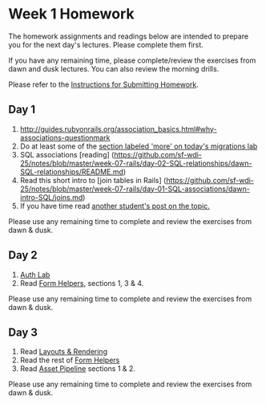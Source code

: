 # Week 1 Homework

The homework assignments and readings below are intended to prepare you for the next day's lectures. Please complete them first.

If you have any remaining time, please complete/review the exercises from dawn and dusk lectures. You can also review the morning drills.

Please refer to the [Instructions for Submitting Homework](/how-tos/homework-submission.md).


## Day 1

1. http://guides.rubyonrails.org/association_basics.html#why-associations-questionmark
1. Do at least some of the [section labeled 'more' on today's migrations lab](https://github.com/sf-wdi-25/breweries_models_and_migrations#more)
2. SQL associations [reading] (https://github.com/sf-wdi-25/notes/blob/master/week-07-rails/day-02-SQL-relationships/dawn-SQL-relationships/README.md)
2. Read this short intro to [join tables in Rails] (https://github.com/sf-wdi-25/notes/blob/master/week-07-rails/day-01-SQL-associations/dawn-intro-SQL/joins.md)
1. If you have time read [another student's post on the topic.](https://chryus.wordpress.com/2014/02/17/associations-in-rails/)


Please use any remaining time to complete and review the exercises from dawn & dusk.

## Day 2

1. [Auth Lab](/week-07-rails/day-03-auth/dawn-auth)
2. Read [Form Helpers](http://guides.rubyonrails.org/form_helpers.html), sections 1, 3 & 4.

Please use any remaining time to complete and review the exercises from dawn & dusk.

## Day 3

1. Read [Layouts & Rendering](http://guides.rubyonrails.org/layouts_and_rendering.html)
1. Read the rest of [Form Helpers](http://guides.rubyonrails.org/form_helpers.html)
1. Read [Asset Pipeline](http://guides.rubyonrails.org/v3.2.13/asset_pipeline.html) sections 1 & 2.

Please use any remaining time to complete and review the exercises from dawn & dusk.

<!--
## Day 4

1. Watch [Nested Model Form](http://railscasts.com/episodes/196-nested-model-form-part-1) Part 1 - Part 3
2. Bonus/Stretch

Please use any remaining time to complete and review the exercises from dawn & dusk.

## Day 5 - Weekend Homework

1. Reading
2. Weekend Lab

Please use any remaining time to review exercises/drills from the week! And don't forget to sleep!
-->

